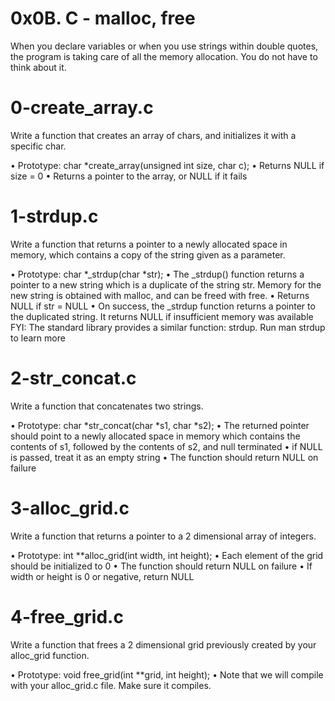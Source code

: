 # 0x0B. C - malloc, free
When you declare variables or when you use strings within double quotes, the 
program is taking care of all the memory allocation. You do not have to think about 
it.

# 0-create_array.c
Write a function that creates an array of chars, and initializes it with a specific char.

• Prototype: char *create_array(unsigned int size, char c);
• Returns NULL if size = 0
• Returns a pointer to the array, or NULL if it fails

# 1-strdup.c
Write a function that returns a pointer to a newly allocated space in memory, which contains a copy of the string given as a parameter.

• Prototype: char *_strdup(char *str);
• The _strdup() function returns a pointer to a new string which is a duplicate of the string str. Memory for the new string is obtained with malloc, and can be freed with free.
• Returns NULL if str = NULL
• On success, the _strdup function returns a pointer to the duplicated string. It returns NULL if insufficient memory was available
FYI: The standard library provides a similar function: strdup. Run man strdup to learn more

# 2-str_concat.c
Write a function that concatenates two strings.

• Prototype: char *str_concat(char *s1, char *s2);
• The returned pointer should point to a newly allocated space in memory which contains the contents of s1, followed by the contents of s2, and null terminated
• if NULL is passed, treat it as an empty string
• The function should return NULL on failure

# 3-alloc_grid.c
Write a function that returns a pointer to a 2 dimensional array of integers.

• Prototype: int **alloc_grid(int width, int height);
• Each element of the grid should be initialized to 0
• The function should return NULL on failure
• If width or height is 0 or negative, return NULL

# 4-free_grid.c
Write a function that frees a 2 dimensional grid previously created by your alloc_grid function.

• Prototype: void free_grid(int **grid, int height);
• Note that we will compile with your alloc_grid.c file. Make sure it compiles.
